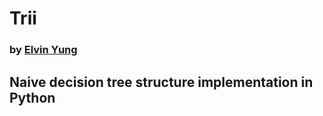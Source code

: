 # Trii
### by [Elvin Yung](https://github.com/elvinyung)
## Naive decision tree structure implementation in Python

